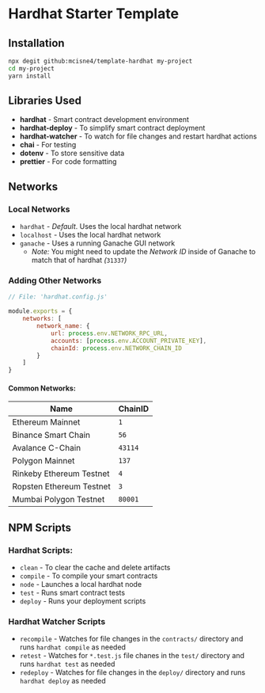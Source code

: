 # Hardhat Starter Template

## Installation

```bash
npx degit github:mcisne4/template-hardhat my-project
cd my-project
yarn install
```

## Libraries Used

-   **hardhat** - Smart contract development environment
-   **hardhat-deploy** - To simplify smart contract deployment
-   **hardhat-watcher** - To watch for file changes and restart hardhat actions
-   **chai** - For testing
-   **dotenv** - To store sensitive data
-   **prettier** - For code formatting

## Networks

### Local Networks

-   `hardhat` - _Default_. Uses the local hardhat network
-   `localhost` - Uses the local hardhat network
-   `ganache` - Uses a running Ganache GUI network
    -   _Note:_ You might need to update the _Network ID_ inside of Ganache to match that of hardhat _(_`31337`_)_

### Adding Other Networks

```js
// File: 'hardhat.config.js'

module.exports = {
    networks: [
        network_name: {
            url: process.env.NETWORK_RPC_URL,
            accounts: [process.env.ACCOUNT_PRIVATE_KEY],
            chainId: process.env.NETWORK_CHAIN_ID
        }
    ]
}
```

#### Common Networks:

| Name                     | ChainID |
| ------------------------ | ------- |
| Ethereum Mainnet         | `1`     |
| Binance Smart Chain      | `56`    |
| Avalance C-Chain         | `43114` |
| Polygon Mainnet          | `137`   |
| Rinkeby Ethereum Testnet | `4`     |
| Ropsten Ethereum Testnet | `3`     |
| Mumbai Polygon Testnet   | `80001` |

## NPM Scripts

### Hardhat Scripts:

-   `clean` - To clear the cache and delete artifacts
-   `compile` - To compile your smart contracts
-   `node` - Launches a local hardhat node
-   `test` - Runs smart contract tests
-   `deploy` - Runs your deployment scripts

### Hardhat Watcher Scripts

-   `recompile` - Watches for file changes in the `contracts/` directory and runs `hardhat compile` as needed
-   `retest` - Watches for `*.test.js` file chanes in the `test/` directory and runs `hardhat test` as needed
-   `redeploy` - Watches for file changes in the `deploy/` directory and runs `hardhat deploy` as needed

